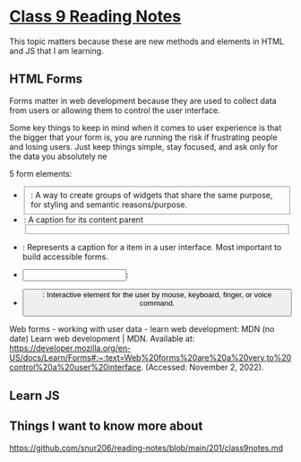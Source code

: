 # [Class 9 Reading Notes](https://github.com/snur206/reading-notes/blob/main/201/class9notes.md)

This topic matters because these are new methods and elements in HTML and JS that I am learning.



## HTML Forms

Forms matter in web development because they are used to collect data from users or allowing them to control the user interface. 

Some key things to keep in mind when it comes to user experience is that the bigger that your form is, you are running the risk if frustrating people and losing users. Just keep things simple, stay focused, and ask only for the data you absolutely ne

5 form elements:

-  <fieldset>: A way to create groups of widgets that share the same purpose, for styling and semantic reasons/purpose.

- <legend>: A caption for its content parent <fieldset>

- <label>: Represents a caption for a item in a user interface. Most important to build accessible forms.

- <input>: 

- <button>: Interactive element for the user by mouse, keyboard, finger, or voice command. 

Web forms - working with user data - learn web development: MDN (no date) Learn web development | MDN. Available at: https://developer.mozilla.org/en-US/docs/Learn/Forms#:~:text=Web%20forms%20are%20a%20very,to%20control%20a%20user%20interface. (Accessed: November 2, 2022). 

## Learn JS













## Things I want to know more about




https://github.com/snur206/reading-notes/blob/main/201/class9notes.md
